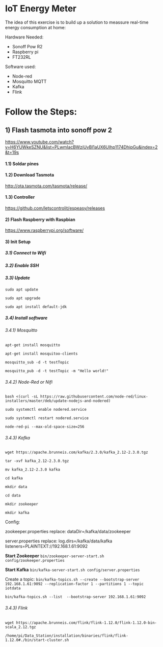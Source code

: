 # IoT Energy Meter	
The idea of this exercise is to build up a solution to meassure real-time energy consumption at home:

Hardware Needed:

- Sonoff Pow R2
- Raspberry pi 
- FT232RL

Software used:

- Node-red 
- Mosquitto MQTT
- Kafka
- Flink





# Follow the Steps:

## 1) Flash tasmota into sonoff pow 2

https://www.youtube.com/watch?v=H6YUWkeSZNU&list=PLwmIacBWziUvBl1aUX6UIhp1174DhipGu&index=2&t=19s

#### 1.1) Soldar pines

#### 1.2) Download Tasmota

http://ota.tasmota.com/tasmota/release/

#### 1.3) Controller

https://github.com/letscontrolit/espeasy/releases

#### 2) Flash Raspberry with Raspbian

https://www.raspberrypi.org/software/

#### 3) Init Setup

##### 3.1) Connect to Wifi

##### 3.2) Enable SSH

##### 3.3) Update

`sudo apt update`

`sudo apt upgrade`

`sudo apt install default-jdk`

##### 3.4) Install software

###### 3.4.1) Mosquitto

`apt-get install mosquitto`

`apt-get install mosquitoo-clients`

`mosquitto_sub -d -t testTopic`

`mosquitto_pub -d -t testTopic -m "Hello world!"`

###### 3.4.2) Node-Red or Nifi

`bash <(curl -sL https://raw.githubusercontent.com/node-red/linux-installers/master/deb/update-nodejs-and-nodered)`

`sudo systemctl enable nodered.service`

`sudo systemctl restart nodered.service`

`node-red-pi --max-old-space-size=256`

###### 3.4.3) Kafka

`wget https://apache.brunneis.com/kafka/2.3.0/kafka_2.12-2.3.0.tgz`

`tar -xvf kafka_2.12-2.3.0.tgz`

`mv kafka_2.12-2.3.0 kafka`

`cd kafka`

`mkdir data`

`cd data`

`mkdir zookeeper`

`mkdir kafka`

Config:

zookeeper.properties 
replace:
	dataDir=/kafka/data/zookeeper

server.properties
replace:
	log.dirs=/kafka/data/kafka
	listeners=PLAINTEXT://192.168.1.61:9092

**Start Zookeeper**
`bin/zookeeper-server-start.sh config/zookeeper.properties`

**Start Kafka**
`bin/kafka-server-start.sh config/server.properties`

Create a topic:
`bin/kafka-topics.sh --create --bootstrap-server 192.168.1.61:9092 --replication-factor 1 --partitions 1 --topic iotdata`

`bin/kafka-topics.sh --list  --bootstrap-server 192.168.1.61:9092`

###### 3.4.3) Flink
`wget https://apache.brunneis.com/flink/flink-1.12.0/flink-1.12.0-bin-scala_2.12.tgz`

`/home/pi/Data_Station/installation/binaries/flink/flink-1.12.0#./bin/start-cluster.sh`